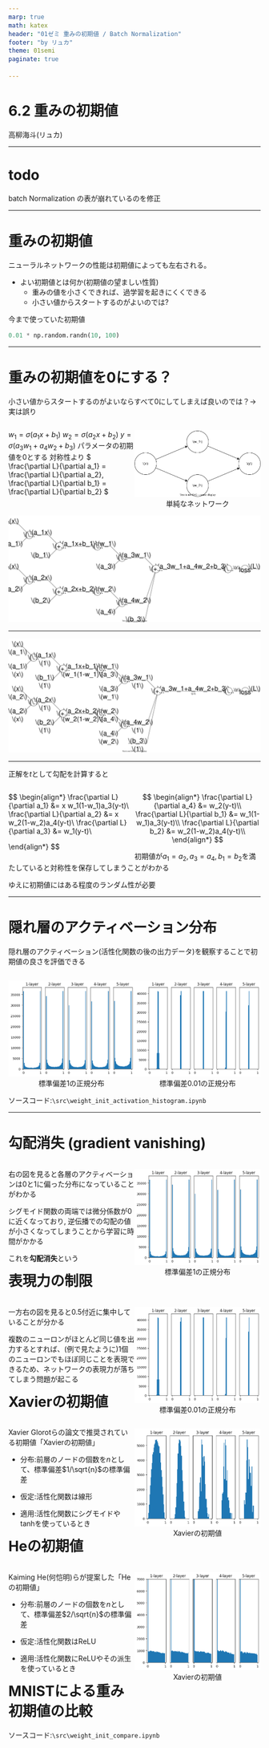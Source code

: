 ```yaml
---
marp: true
math: katex
header: "01ゼミ 重みの初期値 / Batch Normalization"
footer: "by リュカ"
theme: 01semi
paginate: true

---
```


<!-- p178-189 -->
<!-- class: title  -->

# 6.2 重みの初期値
高柳海斗(リュカ)


---
<!-- class: slides  -->
# todo
batch Normalization の表が崩れているのを修正

---
<!-- class: slides  -->
# 重みの初期値
ニューラルネットワークの性能は初期値によっても左右される。

- よい初期値とは何か(初期値の望ましい性質)
  - 重みの値を小さくできれば、過学習を起きにくくできる
  - 小さい値からスタートするのがよいのでは?
  <!-- - 重みが大きくなると過学習を起こす傾向にある -->
  <!-- - 過学習を抑え汎化性能を高めたい -->

今まで使っていた初期値
```python
0.01 * np.random.randn(10, 100)
```

---
# 重みの初期値を0にする？
小さい値からスタートするのがよいならすべて0にしてしまえば良いのでは？→ 実は誤り
<!-- ネットワークは致命的な欠陥を抱えることになる -->
<div style = 'float:left;width:50%;'>

$w_1 = \sigma(a_1x + b_1)$
$w_2 = \sigma(a_2x + b_2)$
$y = \sigma(a_3w_1 + a_4w_2 + b_3)$
パラメータの初期値を0とする
対称性より
$
\frac{\partial L}{\partial a_1} = \frac{\partial L}{\partial a_2},
\frac{\partial L}{\partial b_1} = \frac{\partial L}{\partial b_2}
$

</div>
<div style = 'float:right;width:50%;text-align:center;'>

  ![](imgs/fig1.svg)
  単純なネットワーク

</div>

---
<div style="text-align:center;margin:0;">

![h:486](imgs/fig2.svg)
</div>

---
<div style="text-align:center;">

![h:530](imgs/fig3.svg)

</div>

---


正解を$t$として勾配を計算すると
<div style = 'float:left;width:50%;'>

$$
\begin{align*}
\frac{\partial L}{\partial a_1} 
&= x w_1(1-w_1)a_3(y-t)\\
\frac{\partial L}{\partial a_2} 
&= x w_2(1-w_2)a_4(y-t)\\
\frac{\partial L}{\partial a_3}
&= w_1(y-t)\\

\end{align*}
$$

</div>
<div style = 'float:right;width:50%;'>

$$
\begin{align*}
\frac{\partial L}{\partial a_4}
&= w_2(y-t)\\
\frac{\partial L}{\partial b_1} 
&= w_1(1-w_1)a_3(y-t)\\
\frac{\partial L}{\partial b_2} 
&= w_2(1-w_2)a_4(y-t)\\
\end{align*}
$$

</div>

初期値が$a_1 = a_2, a_3 = a_4, b_1 = b_2$を満たしていると対称性を保存してしまうことがわかる

ゆえに初期値にはある程度のランダム性が必要

---
# 隠れ層のアクティベーション分布
<!-- 大きすぎてもダメ、小さすぎてもダメならどのくらいがちょうどいいの？ -->
隠れ層のアクティベーション(活性化関数の後の出力データ)を観察することで初期値の良さを評価できる

<div style="text-align:center;float:right;width:50%;">

![h:200](imgs/fig4.png)
標準偏差0.01の正規分布

</div>
<div style="text-align:center;float:left;width:50%;">

![h:200](imgs/fig5.png)
標準偏差1の正規分布

</div>

ソースコード:`\src\weight_init_activation_histogram.ipynb`


---
# 勾配消失 (gradient vanishing)
<div style="float:left;width:50%;">

右の図を見ると各層のアクティベーションは0と1に偏った分布になっていることがわかる

シグモイド関数の両端では微分係数が0に近くなっており, 逆伝播での勾配の値が小さくなってしまうことから学習に時間がかかる

これを**勾配消失**という

</div>
<div style="text-align:center;float:right;width:50%;">

![h:390](imgs/fig5.png)
標準偏差1の正規分布

</div>

---
# 表現力の制限
<div style="float:left;width:50%;">

一方右の図を見ると0.5付近に集中していることが分かる

複数のニューロンがほとんど同じ値を出力するとすれば、(例で見たように)1個のニューロンでもほぼ同じことを表現できるため、ネットワークの表現力が落ちてしまう問題が起こる

</div>
<div style="text-align:center;float:right;width:50%;">

![h:390](imgs/fig4.png)
標準偏差0.01の正規分布

</div>

---
# Xavierの初期値
<div style="float:left;width:50%;">

Xavier Glorotらの論文で推奨されている初期値「Xavierの初期値」

- 分布:前層のノードの個数を$n$として、標準偏差$1/\sqrt{n}$の標準偏差

- 仮定:活性化関数は線形

- 適用:活性化関数にシグモイドやtanhを使っているとき

</div>
<div style="text-align:center;float:right;width:50%;">

![h:390](imgs/fig6.png)
Xavierの初期値

</div>

---
# Heの初期値
<div style="float:left;width:50%;">

Kaiming He(何恺明)らが提案した「Heの初期値」

- 分布:前層のノードの個数を$n$として、標準偏差$2/\sqrt{n}$の標準偏差

- 仮定:活性化関数はReLU

- 適用:活性化関数にReLUやその派生を使っているとき

</div>
<div style="text-align:center;float:right;width:50%;">

![h:390](imgs/fig7.png)
Xavierの初期値

</div>
<!-- 補足:勾配消失は層を増やしていくほどしんこくになる。reluにXavierの初期値を適用すると観察しやすい -->

---
# MNISTによる重み初期値の比較
ソースコード:`\src\weight_init_compare.ipynb`

